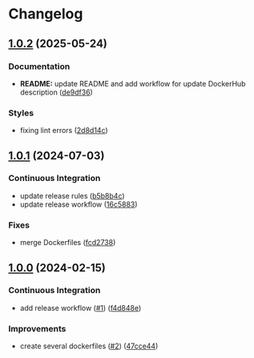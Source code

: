 # Changelog

## [1.0.2](https://github.com/antmelekhin/docker-ansible/compare/v1.0.1...v1.0.2) (2025-05-24)


### Documentation

* **README:** update README and add workflow for update DockerHub description ([de9df36](https://github.com/antmelekhin/docker-ansible/commit/de9df36971fe6bfcd2ceca3ac2312505e56676c5))


### Styles

* fixing lint errors ([2d8d14c](https://github.com/antmelekhin/docker-ansible/commit/2d8d14c2f3b00b76ead67c7e17c7e9d31d8ef8a6))

## [1.0.1](https://github.com/antmelekhin/docker-ansible/compare/v1.0.0...v1.0.1) (2024-07-03)


### Continuous Integration

* update release rules ([b5b8b4c](https://github.com/antmelekhin/docker-ansible/commit/b5b8b4c950fb3d8030983a2b85549ce788810ec8))
* update release workflow ([16c5883](https://github.com/antmelekhin/docker-ansible/commit/16c5883519fb973b3843ae973d5fe37fff11ed66))


### Fixes

* merge Dockerfiles ([fcd2738](https://github.com/antmelekhin/docker-ansible/commit/fcd27385e8befd937853377f845fb292f7082f21))

## [1.0.0](https://github.com/antmelekhin/docker-ansible/compare/...v1.0.0) (2024-02-15)


### Continuous Integration

* add release workflow ([#1](https://github.com/antmelekhin/docker-ansible/issues/1)) ([f4d848e](https://github.com/antmelekhin/docker-ansible/commit/f4d848e6379e22ddce3c9646c67f0059cc87afdc))


### Improvements

* create several dockerfiles ([#2](https://github.com/antmelekhin/docker-ansible/issues/2)) ([47cce44](https://github.com/antmelekhin/docker-ansible/commit/47cce44e114a13b686c5afab97af5fdd9e5012d5))
